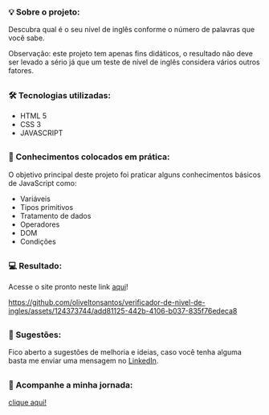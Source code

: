 ### 💡 Sobre o projeto:

Descubra qual é o seu nível de inglês conforme o número de palavras que você sabe.

Observação: este projeto tem apenas fins didáticos, o resultado não deve ser levado a sério já que um teste de nível de inglês considera vários outros fatores.

##

### 🛠 Tecnologias utilizadas:

- HTML 5
- CSS 3
- JAVASCRIPT

##

### 📝 Conhecimentos colocados em prática:

O objetivo principal deste projeto foi praticar alguns conhecimentos básicos de JavaScript como:

- Variáveis
- Tipos primitivos
- Tratamento de dados
- Operadores
- DOM
- Condições

##

### 💻 Resultado:

Acesse o site pronto neste link [aqui](https://oliveltonsantos.github.io/verificador-de-nivel-de-ingles)!

https://github.com/oliveltonsantos/verificador-de-nivel-de-ingles/assets/124373744/add81125-442b-4106-b037-835f76edeca8

##

### 💬 Sugestões:

Fico aberto a sugestões de melhoria e ideias, caso você tenha alguma basta me enviar uma mensagem no [LinkedIn](https://www.linkedin.com/in/olivelton-santos).

##

### 📱 Acompanhe a minha jornada:

[clique aqui!](https://oliveltonsantos.github.io/card-links/)




